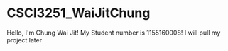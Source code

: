 # CSCI3251_WaiJitChung
Hello, I'm Chung Wai Jit!
My Student number is 1155160008!
I will pull my project later
